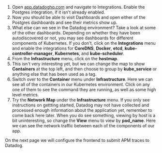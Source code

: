 
1. Open <a href="https://app.datadoghq.com" target="_datadog">app.datadoghq.com</a> and navigate to Integrations. Enable the Postgres integration, if it isn't already enabled. 
2. Now you should be able to visit Dashboards and open either of the Postgres dashboards and see their metrics show up.
3. What else can we see in the Datadog environment? Take a look at some of the other dashboards. Depending on whether they have been autodiscovered or not, you may see dashboards for different components of Kubernetes. If you don't, click on the **Integrations** menu and enable the integrations for **CoreDNS**, **Docker**, **etcd**, **kube-controller-manager**, **Kubernetes**, and **kube-scheduler**.   
4. From the **Infrastructure** menu, click on the **hostmap**.
5. This isn't very interesting yet, but we can change the map to show **Containers** at the top left, and then choose to group by **kube_service** or anything else that has been used as a tag. 
6. Switch over to the **Container** menu under **Infrastructure**. Here we can see all of the containers in our Kubernetes environment. Click on any one of them to see the command they are running, as well as some high level metrics.
7. Try the **Network Map** under the **Infrastructure** menu. If you only see instructions on gettting started, Datadog may not have collected and processed enough information about the application yet, remember to come back here later. When you do see something, viewing by host is a bit uninteresting, so change the **View** menu to view by **pod_name**. Here we can see the network traffic between each of the components of our app.

On the next page we will configure the frontend to submit APM traces to Datadog.



